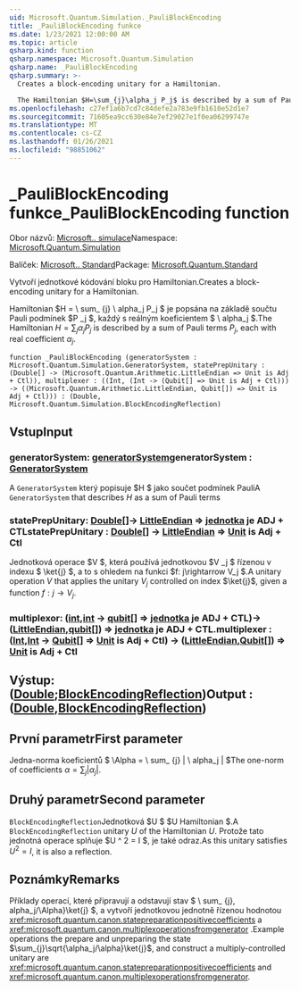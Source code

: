 ```yaml
---
uid: Microsoft.Quantum.Simulation._PauliBlockEncoding
title: _PauliBlockEncoding funkce
ms.date: 1/23/2021 12:00:00 AM
ms.topic: article
qsharp.kind: function
qsharp.namespace: Microsoft.Quantum.Simulation
qsharp.name: _PauliBlockEncoding
qsharp.summary: >-
  Creates a block-encoding unitary for a Hamiltonian.

  The Hamiltonian $H=\sum_{j}\alpha_j P_j$ is described by a sum of Pauli terms $P_j$, each with real coefficient $\alpha_j$.
ms.openlocfilehash: c27ef1a6b7cd7c84defe2a783e9fb1610e52d1e7
ms.sourcegitcommit: 71605ea9cc630e84e7ef29027e1f0ea06299747e
ms.translationtype: MT
ms.contentlocale: cs-CZ
ms.lasthandoff: 01/26/2021
ms.locfileid: "98851062"
---
```

# <a name="_pauliblockencoding-function"></a><span data-ttu-id="dd0c8-102">_PauliBlockEncoding funkce</span><span class="sxs-lookup"><span data-stu-id="dd0c8-102">_PauliBlockEncoding function</span></span>

<span data-ttu-id="dd0c8-103">Obor názvů: [Microsoft.. simulace](xref:Microsoft.Quantum.Simulation)</span><span class="sxs-lookup"><span data-stu-id="dd0c8-103">Namespace: [Microsoft.Quantum.Simulation](xref:Microsoft.Quantum.Simulation)</span></span>

<span data-ttu-id="dd0c8-104">Balíček: [Microsoft.. Standard](https://nuget.org/packages/Microsoft.Quantum.Standard)</span><span class="sxs-lookup"><span data-stu-id="dd0c8-104">Package: [Microsoft.Quantum.Standard](https://nuget.org/packages/Microsoft.Quantum.Standard)</span></span>


<span data-ttu-id="dd0c8-105">Vytvoří jednotkové kódování bloku pro Hamiltonian.</span><span class="sxs-lookup"><span data-stu-id="dd0c8-105">Creates a block-encoding unitary for a Hamiltonian.</span></span>

<span data-ttu-id="dd0c8-106">Hamiltonian $H = \ sum_ {j} \ alpha_j P_j $ je popsána na základě součtu Pauli podmínek $P _j $, každý s reálným koeficientem $ \ alpha_j $.</span><span class="sxs-lookup"><span data-stu-id="dd0c8-106">The Hamiltonian $H=\sum_{j}\alpha_j P_j$ is described by a sum of Pauli terms $P_j$, each with real coefficient $\alpha_j$.</span></span>

```qsharp
function _PauliBlockEncoding (generatorSystem : Microsoft.Quantum.Simulation.GeneratorSystem, statePrepUnitary : (Double[] -> (Microsoft.Quantum.Arithmetic.LittleEndian => Unit is Adj + Ctl)), multiplexer : ((Int, (Int -> (Qubit[] => Unit is Adj + Ctl))) -> ((Microsoft.Quantum.Arithmetic.LittleEndian, Qubit[]) => Unit is Adj + Ctl))) : (Double, Microsoft.Quantum.Simulation.BlockEncodingReflection)
```


## <a name="input"></a><span data-ttu-id="dd0c8-107">Vstup</span><span class="sxs-lookup"><span data-stu-id="dd0c8-107">Input</span></span>

### <a name="generatorsystem--generatorsystem"></a><span data-ttu-id="dd0c8-108">generatorSystem: [generatorSystem](xref:Microsoft.Quantum.Simulation.GeneratorSystem)</span><span class="sxs-lookup"><span data-stu-id="dd0c8-108">generatorSystem : [GeneratorSystem](xref:Microsoft.Quantum.Simulation.GeneratorSystem)</span></span>

<span data-ttu-id="dd0c8-109">A `GeneratorSystem` který popisuje $H $ jako součet podmínek Pauli</span><span class="sxs-lookup"><span data-stu-id="dd0c8-109">A `GeneratorSystem` that describes $H$ as a sum of Pauli terms</span></span>


### <a name="stateprepunitary--double---littleendian--unit--is-adj--ctl"></a><span data-ttu-id="dd0c8-110">statePrepUnitary: [Double](xref:microsoft.quantum.lang-ref.double)[]-> [LittleEndian](xref:Microsoft.Quantum.Arithmetic.LittleEndian) => [jednotka](xref:microsoft.quantum.lang-ref.unit)  je ADJ + CTL</span><span class="sxs-lookup"><span data-stu-id="dd0c8-110">statePrepUnitary : [Double](xref:microsoft.quantum.lang-ref.double)[] -> [LittleEndian](xref:Microsoft.Quantum.Arithmetic.LittleEndian) => [Unit](xref:microsoft.quantum.lang-ref.unit)  is Adj + Ctl</span></span>

<span data-ttu-id="dd0c8-111">Jednotková operace $V $, která používá jednotkovou $V _j $ řízenou v indexu $ \ket{j} $, a to s ohledem na funkci $f: j\rightarrow V_j $.</span><span class="sxs-lookup"><span data-stu-id="dd0c8-111">A unitary operation $V$ that applies the unitary $V_j$ controlled on index $\ket{j}$, given a function $f: j\rightarrow V_j$.</span></span>


### <a name="multiplexer--intint---qubit--unit--is-adj--ctl---littleendianqubit--unit--is-adj--ctl"></a><span data-ttu-id="dd0c8-112">multiplexor: ([int](xref:microsoft.quantum.lang-ref.int),[int](xref:microsoft.quantum.lang-ref.int) -> [qubit](xref:microsoft.quantum.lang-ref.qubit)[] => [jednotka](xref:microsoft.quantum.lang-ref.unit)  je ADJ + CTL)-> ([LittleEndian](xref:Microsoft.Quantum.Arithmetic.LittleEndian),[qubit](xref:microsoft.quantum.lang-ref.qubit)[]) => [jednotka](xref:microsoft.quantum.lang-ref.unit)  je ADJ + CTL.</span><span class="sxs-lookup"><span data-stu-id="dd0c8-112">multiplexer : ([Int](xref:microsoft.quantum.lang-ref.int),[Int](xref:microsoft.quantum.lang-ref.int) -> [Qubit](xref:microsoft.quantum.lang-ref.qubit)[] => [Unit](xref:microsoft.quantum.lang-ref.unit)  is Adj + Ctl) -> ([LittleEndian](xref:Microsoft.Quantum.Arithmetic.LittleEndian),[Qubit](xref:microsoft.quantum.lang-ref.qubit)[]) => [Unit](xref:microsoft.quantum.lang-ref.unit)  is Adj + Ctl</span></span>





## <a name="output--doubleblockencodingreflection"></a><span data-ttu-id="dd0c8-113">Výstup: ([Double](xref:microsoft.quantum.lang-ref.double);[BlockEncodingReflection](xref:Microsoft.Quantum.Simulation.BlockEncodingReflection))</span><span class="sxs-lookup"><span data-stu-id="dd0c8-113">Output : ([Double](xref:microsoft.quantum.lang-ref.double),[BlockEncodingReflection](xref:Microsoft.Quantum.Simulation.BlockEncodingReflection))</span></span>

## <a name="first-parameter"></a><span data-ttu-id="dd0c8-114">První parametr</span><span class="sxs-lookup"><span data-stu-id="dd0c8-114">First parameter</span></span>

<span data-ttu-id="dd0c8-115">Jedna-norma koeficientů $ \Alpha = \ sum_ {j} | \ alpha_j | $</span><span class="sxs-lookup"><span data-stu-id="dd0c8-115">The one-norm of coefficients $\alpha=\sum_{j}|\alpha_j|$.</span></span>

## <a name="second-parameter"></a><span data-ttu-id="dd0c8-116">Druhý parametr</span><span class="sxs-lookup"><span data-stu-id="dd0c8-116">Second parameter</span></span>

<span data-ttu-id="dd0c8-117">`BlockEncodingReflection`Jednotková $U $ $U Hamiltonian $.</span><span class="sxs-lookup"><span data-stu-id="dd0c8-117">A `BlockEncodingReflection` unitary $U$ of the Hamiltonian $U$.</span></span> <span data-ttu-id="dd0c8-118">Protože tato jednotná operace splňuje $U ^ 2 = I $, je také odraz.</span><span class="sxs-lookup"><span data-stu-id="dd0c8-118">As this unitary satisfies $U^2 = I$, it is also a reflection.</span></span>

## <a name="remarks"></a><span data-ttu-id="dd0c8-119">Poznámky</span><span class="sxs-lookup"><span data-stu-id="dd0c8-119">Remarks</span></span>

<span data-ttu-id="dd0c8-120">Příklady operací, které připravují a odstavují stav $ \ sum_ {j}, alpha_j/\Alpha}\ket{j} $, a vytvoří jednotkovou jednotně řízenou hodnotou <xref:microsoft.quantum.canon.statepreparationpositivecoefficients> a <xref:microsoft.quantum.canon.multiplexoperationsfromgenerator> .</span><span class="sxs-lookup"><span data-stu-id="dd0c8-120">Example operations the prepare and unpreparing the state $\sum_{j}\sqrt{\alpha_j/\alpha}\ket{j}$, and construct a multiply-controlled unitary are <xref:microsoft.quantum.canon.statepreparationpositivecoefficients> and <xref:microsoft.quantum.canon.multiplexoperationsfromgenerator>.</span></span>